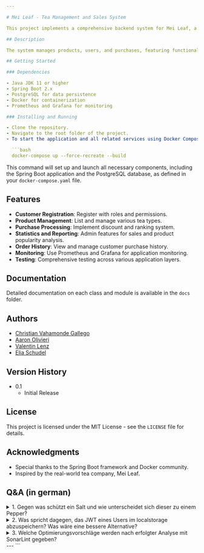 ```yaml
---

# Mei Leaf - Tea Management and Sales System

This project implements a comprehensive backend system for Mei Leaf, a company specializing in various tea types and accessories, with a focus on integrating databases into web applications.

## Description

The system manages products, users, and purchases, featuring functionalities like customer registration, product listing, and purchase processing. It's designed for efficient operation and user engagement through a point and ranking system.

## Getting Started

### Dependencies

- Java JDK 11 or higher
- Spring Boot 2.x
- PostgreSQL for data persistence
- Docker for containerization
- Prometheus and Grafana for monitoring

### Installing and Running

- Clone the repository.
- Navigate to the root folder of the project.
- To start the application and all related services using Docker Compose, open a terminal in the project root and run:

  ```bash
  docker-compose up --force-recreate --build
  ```

This command will set up and launch all necessary components, including the Spring Boot application and the PostgreSQL database, as defined in your `docker-compose.yaml` file.

## Features

- **Customer Registration**: Register with roles and permissions.
- **Product Management**: List and manage various tea types.
- **Purchase Processing**: Implement discount and ranking system.
- **Statistics and Reporting**: Admin features for sales and product popularity analysis.
- **Order History**: View and manage customer purchase history.
- **Monitoring**: Use Prometheus and Grafana for application monitoring.
- **Testing**: Comprehensive testing across various application layers.

## Documentation

Detailed documentation on each class and module is available in the `docs` folder.

## Authors

- [Christian Vahamonde Gallego](https://github.com/Mambolulu)
- [Aaron Olivieri](https://github.com/aOlivieri94)
- [Valentin Lenz](https://github.com/VLenzers)
- [Elia Schudel](https://github.com/EliaSchudel)

## Version History

- 0.1
    - Initial Release

## License

This project is licensed under the MIT License - see the `LICENSE` file for details.

## Acknowledgments

- Special thanks to the Spring Boot framework and Docker community.
- Inspired by the real-world tea company, Mei Leaf.

## Q&A (in german)
<details>
<summary>1. Gegen was schützt ein Salt und wie unterscheidet sich dieser zu einem Pepper?</summary>

**Antwort:**

Ein **Salt** und ein **Pepper** sind beides Techniken, die in Verbindung mit Passwort-Hashing verwendet werden, um die Sicherheit von Passwörtern zu erhöhen. Sie dienen jedoch unterschiedlichen Zwecken und haben unterschiedliche Verwendungszwecke:

**Salt:**

- **Schutz vor Rainbow Tables:** Ein Salt (Salz) ist eine zufällige Zeichenfolge, die zu einem Passwort hinzugefügt wird, bevor es gehasht wird. Das Ergebnis des Hashing-Vorgangs enthält sowohl das ursprüngliche Passwort als auch das Salt. Dies verhindert effektiv, dass Angreifer vorberechnete Rainbow Tables verwenden, um Passwörter zu knacken.

- **Einzigartigkeit:** Für jeden Benutzer wird normalerweise ein eindeutiges Salt erstellt und mit seinem Passwort kombiniert. Dadurch wird sichergestellt, dass selbst Benutzer mit denselben Passwörtern unterschiedliche gehashte Werte haben, da das Salt unterschiedlich ist.

- **Speicherung:** Das Salt wird normalerweise zusammen mit dem gehashten Passwort in der Datenbank gespeichert.

**Pepper:**

- **Zusätzliche Sicherheitsschicht:** Ein Pepper ist ein zufälliger Wert, der dem Passwort vor dem Hashing hinzugefügt wird, ähnlich wie ein Salt. Der entscheidende Unterschied besteht darin, dass der Pepper nicht in der Datenbank gespeichert wird. Stattdessen wird er sicher an einem anderen Ort (z. B. in einer Konfigurationsdatei) aufbewahrt, der nicht direkt mit der Datenbank in Verbindung steht.

- **Schutz vor Datenbankkompromittierung:** Der Pepper bietet zusätzlichen Schutz, da ein Angreifer, der Zugriff auf die Datenbank erhält, nicht in der Lage ist, Passwörter zu knacken, ohne auch den Pepper zu kennen. Selbst wenn die Passwort-Hashes und Salts kompromittiert werden, ist der Pepper erforderlich, um die Passwörter zu rekonstruieren.

- **Erhöhte Sicherheit:** Der Pepper ist im Wesentlichen ein Geheimnis, das die Sicherheit des Passwort-Hashing-Verfahrens erhöht.

Zusammengefasst schützt ein Salt vor Rainbow-Tables und stellt sicher, dass gehashte Passwörter einzigartig sind, während ein Pepper eine zusätzliche Sicherheitsebene bietet, um selbst bei einem Datenbankkompromiss die Passwörter zu schützen. Die Verwendung von Salt und Pepper in Kombination kann dazu beitragen, die Sicherheit von Passwort-Hashing-Verfahren erheblich zu erhöhen.

</details>

<details>
<summary>2. Was spricht dagegen, das JWT eines Users im localstorage abzuspeichern? Was wäre eine bessere Alternative?</summary>

**Antwort:**

Das Speichern des JWT (JSON Web Token) eines Benutzers im `localstorage` kann Sicherheitsprobleme aufwerfen. Hier sind einige Gründe, warum dies problematisch sein kann, und eine bessere Alternative:

**Probleme beim Speichern im localstorage:**

1. **Anfällig für XSS-Angriffe:** Wenn Ihre Anwendung anfällig für Cross-Site Scripting (XSS) ist, können Angreifer das `localstorage` ausnutzen, um Zugriff auf das JWT eines Benutzers zu erhalten.

2. **Kein Schutz vor CSRF-Angriffen:** Das `localstorage` wird standardmäßig nicht vor Cross-Site Request Forgery (CSRF)-Angriffen geschützt. Ein Angreifer kann eine Seite erstellen, die eine Anfrage an Ihre Anwendung sendet, ohne dass der Benutzer es merkt, da das JWT im `localstorage` gespeichert ist.

3. **Kein Ablaufzeitmanagement:** Das `localstorage` speichert Daten dauerhaft im Browser des Benutzers. Wenn das JWT keine Ablaufzeitverwaltung hat, könnte ein abgelaufenes JWT im `localstorage` verbleiben und zu Authentifizierungsfehlern führen.

**Bessere Alternative:**

Eine sicherere Alternative ist die Verwendung von HttpOnly-Cookies für die Speicherung des JWT. Hier sind die Vorteile:

1. **Sicherheit:** HttpOnly-Cookies können nicht über JavaScript zugegriffen werden, wodurch sie vor XSS-Angriffen geschützt sind.

2. **CSRF-Schutz:** Cookies sind standardmäßig vor CSRF-Angriffen geschützt, wenn Sie die richtigen Sicherheitsvorkehrungen treffen.

3. **Ablaufzeitmanagement:** Sie können Cookies mit einer Ablaufzeit versehen, um sicherzustellen, dass abgelaufene JWTs automatisch entfernt werden.

4. **Same-Site-Attribut:** Durch Festlegen des Same-Site-Attributs können Sie Cookies vor Cross-Site Request Forgery (CSRF)-Angriffen schützen.

Insgesamt ist die Verwendung von HttpOnly-Cookies eine sicherere und empfohlene Methode zur Speicherung von JWTs und anderen sensiblen Daten, die für die Authentifizierung verwendet werden.
</details>

<details>
<summary>3. Welche Optimierungsvorschläge werden nach erfolgter Analyse mit SonarLint gegeben?</summary>

**Antwort:**

Nach der Analyse mit SonarLint werden je nach Code-Qualität und -Struktur verschiedene Optimierungsvorschläge gemacht. Einige der häufigen Vorschläge sind:

1. **Code Refactoring:** Dies umfasst Verbesserungen in der Code-Struktur, Vereinfachung von komplexem Code und Entfernen unnötiger Abhängigkeiten.

2. **Performance-Optimierung:** Identifizierung von ineffizienten Code-Segmenten, die die Leistung beeinträchtigen könnten.

3. **Sicherheitslücken beheben:** Aufdecken von Sicherheitslücken und Vorschläge zur Absicherung des Codes.

4. **Verbesserung der Lesbarkeit:** Vorschläge zur besseren Dokumentation des Codes, Kommentare oder Benennung von Variablen und Methoden für eine bessere Verständlichkeit.

5. **Best Practices:** Anpassungen an allgemeine Best Practices und Konventionen für den Code-Stil und die Implementierung.

Es ist wichtig zu beachten, dass die Vorschläge von SonarLint variieren können, je nach Konfiguration, Regelset und den spezifischen Code-Praktiken in Ihrem Projekt.
</details>
---
```

